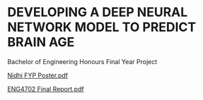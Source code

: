 # DEVELOPING A DEEP NEURAL NETWORK MODEL TO PREDICT BRAIN AGE
Bachelor of Engineering Honours Final Year Project

[Nidhi FYP Poster.pdf](https://github.com/nidhirw/EngineeringHonoursProject/files/11783963/Nidhi.FYP.Poster.pdf)

[ENG4702 Final Report.pdf](https://github.com/nidhirw/EngineeringHonoursProject/files/11783965/ENG4702.Final.Report.pdf)
